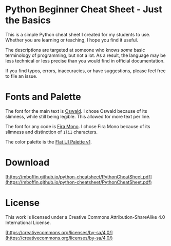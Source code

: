 # Python Beginner Cheat Sheet - Just the Basics
This is a simple Python cheat sheet I created for my students to use. Whether you are learning or teaching, I hope you find it useful.

The descriptions are targeted at someone who knows _some_ basic terminology of programming, but not a lot. As a result, the language may be less technical or less precise than you would find in official documentation.

If you find typos, errors, inaccuracies, or have suggestions, please feel free to file an issue.

# Fonts and Palette
The font for the main text is [Oswald](https://fonts.google.com/specimen/Oswald). I chose Oswald because of its slimness, while still being legible. This allowed for more text per line.

The font for any code is [Fira Mono](https://fonts.google.com/specimen/Fira+Mono). I chose Fira Mono because of its slimness and distinction of `1liI` characters.

The color palette is the [Flat UI Palette v1](https://flatuicolors.com/palette/defo).

# Download
[https://mboffin.github.io/python-cheatsheet/PythonCheatSheet.pdf](https://mboffin.github.io/python-cheatsheet/PythonCheatSheet.pdf)

# License
This work is licensed under a Creative Commons Attribution-ShareAlike 4.0 International License.

[https://creativecommons.org/licenses/by-sa/4.0/](https://creativecommons.org/licenses/by-sa/4.0/)
